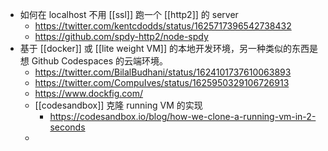 - 如何在 localhost 不用 [[ssl]] 跑一个 [[http2]] 的 server
	- https://twitter.com/kentcdodds/status/1625717396542738432
	- https://github.com/spdy-http2/node-spdy
- 基于 [[docker]] 或 [[lite weight VM]] 的本地开发环境，另一种类似的东西是想 Github Codespaces 的云端环境。
	- https://twitter.com/BilalBudhani/status/1624101737610063893
	- https://twitter.com/CompuIves/status/1625950329106726913
	- https://www.dockfig.com/
	- [[codesandbox]] 克隆 running VM 的实现
		- https://codesandbox.io/blog/how-we-clone-a-running-vm-in-2-seconds
	-